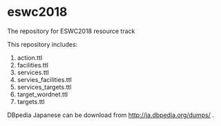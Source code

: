 # eswc2018
The repository for ESWC2018 resource track

This repository includes:
1. action.ttl
2. facilities.ttl
3. services.ttl
4. servies_facilities.ttl
5. services_targets.ttl
6. target_wordnet.ttl
7. targets.ttl

DBpedia Japanese can be download from http://ja.dbpedia.org/dumps/ .

